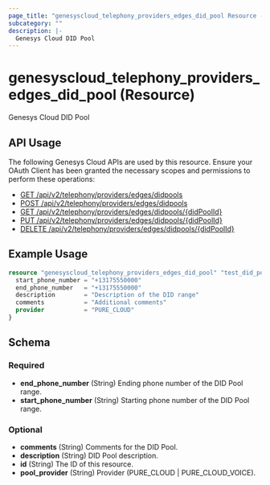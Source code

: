 ```yaml
---
page_title: "genesyscloud_telephony_providers_edges_did_pool Resource - terraform-provider-genesyscloud"
subcategory: ""
description: |-
  Genesys Cloud DID Pool
---
```

# genesyscloud_telephony_providers_edges_did_pool (Resource)

Genesys Cloud DID Pool

## API Usage
The following Genesys Cloud APIs are used by this resource. Ensure your OAuth Client has been granted the necessary scopes and permissions to perform these operations:

* [GET /api/v2/telephony/providers/edges/didpools](https://developer.genesys.cloud/api/rest/v2/telephonyprovidersedge/#get-api-v2-telephony-providers-edges-didpools)
* [POST /api/v2/telephony/providers/edges/didpools](https://developer.genesys.cloud/api/rest/v2/telephonyprovidersedge/#post-api-v2-telephony-providers-edges-didpools)
* [GET /api/v2/telephony/providers/edges/didpools/{didPoolId}](https://developer.genesys.cloud/api/rest/v2/telephonyprovidersedge/#get-api-v2-telephony-providers-edges-didpools--didPoolId-)
* [PUT /api/v2/telephony/providers/edges/didpools/{didPoolId}](https://developer.genesys.cloud/api/rest/v2/telephonyprovidersedge/#put-api-v2-telephony-providers-edges-didpools--didPoolId-)
* [DELETE /api/v2/telephony/providers/edges/didpools/{didPoolId}](https://developer.genesys.cloud/api/rest/v2/telephonyprovidersedge/#delete-api-v2-telephony-providers-edges-didpools--didPoolId-)


## Example Usage

```terraform
resource "genesyscloud_telephony_providers_edges_did_pool" "test_did_pool" {
  start_phone_number = "+13175550000"
  end_phone_number   = "+13175550000"
  description        = "Description of the DID range"
  comments           = "Additional comments"
  provider           = "PURE_CLOUD"
}
```

<!-- schema generated by tfplugindocs -->
## Schema

### Required

- **end_phone_number** (String) Ending phone number of the DID Pool range.
- **start_phone_number** (String) Starting phone number of the DID Pool range.

### Optional

- **comments** (String) Comments for the DID Pool.
- **description** (String) DID Pool description.
- **id** (String) The ID of this resource.
- **pool_provider** (String) Provider (PURE_CLOUD | PURE_CLOUD_VOICE).

